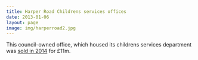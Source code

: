 ```yaml
---
title: Harper Road Childrens services offices 
date: 2013-01-06
layout: page
image: img/harperroad2.jpg
---
```

This council-owned office, which housed its childrens services department was [sold in 2014](https://www.35percent.org/img/23harperroad.pdf) for £11m.
